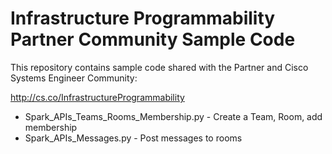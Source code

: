 # Infrastructure Programmability Partner Community Sample Code

This repository contains sample code shared with the Partner and Cisco Systems Engineer Community:

http://cs.co/InfrastructureProgrammability

 - Spark_APIs_Teams_Rooms_Membership.py - Create a Team, Room, add membership
 - Spark_APIs_Messages.py - Post messages to rooms

